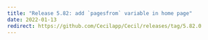 ```yaml
---
title: "Release 5.82: add `pagesfrom` variable in home page"
date: 2022-01-13
redirect: https://github.com/Cecilapp/Cecil/releases/tag/5.82.0
---
```

